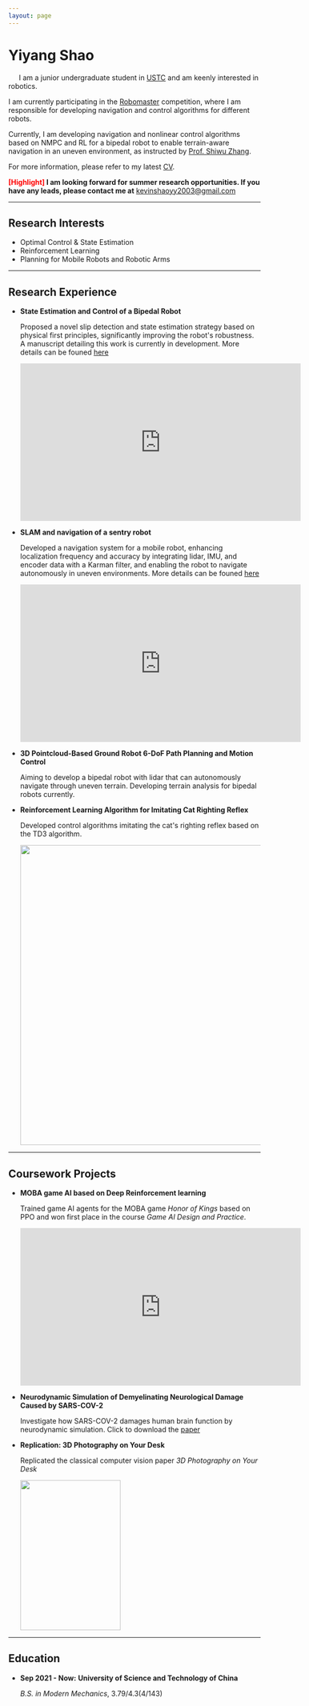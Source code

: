 ```yaml
---
layout: page
---
```


# Yiyang Shao

&ensp;&ensp;&ensp;I am a junior undergraduate student in [USTC](https://en.ustc.edu.cn/) and am keenly interested in robotics.

I am currently participating in the [Robomaster](https://www.robomaster.com/en-US) competition, where I am responsible for developing navigation and control algorithms for different robots.

Currently, I am developing navigation and nonlinear control algorithms based on NMPC and RL for a bipedal robot to enable terrain-aware navigation in an uneven environment, as instructed by [Prof. Shiwu Zhang](http://staff.ustc.edu.cn/~swzhang/).

For more information, please refer to my latest [CV](https://kevin-shao-ustc.github.io/file/ENG_CV.pdf).


**<font color='red'>[Highlight]</font> I am looking forward for summer research opportunities. If you have any leads, please contact me at** <kevinshaoyy2003@gmail.com>

---

## Research Interests

- Optimal Control & State Estimation
- Reinforcement Learning 
- Planning for Mobile Robots and Robotic Arms
  
---


## Research Experience

- **State Estimation and Control of a Bipedal Robot**
  
  Proposed a novel slip detection and state estimation strategy based on physical first principles, significantly improving the robot's robustness. A manuscript detailing this work is currently in development. More details can be founed [here](https://kevin-shao-ustc.github.io/Bipedal.pdf)
  <iframe width="560" height="315" src="https://www.youtube.com/embed/DIakTY5WKMU" title="YouTube video player" frameborder="0" allow="accelerometer; autoplay; clipboard-write; encrypted-media; gyroscope; picture-in-picture" allowfullscreen></iframe>
- **SLAM and navigation of a sentry robot**
  
   Developed a navigation system for a mobile robot, enhancing localization frequency and accuracy by integrating lidar, IMU, and encoder data with a Karman filter, and enabling the robot to navigate autonomously in uneven environments. More details can be founed [here](https://kevin-shao-ustc.github.io/Sentry.pdf)
  <iframe width="560" height="315" src="https://www.youtube.com/embed/DtH-J36skYA" title="YouTube video player" frameborder="0" allow="accelerometer; autoplay; clipboard-write; encrypted-media; gyroscope; picture-in-picture" allowfullscreen></iframe>

- **3D Pointcloud-Based Ground Robot 6-DoF Path Planning and Motion Control**  
  
  Aiming to develop a bipedal robot with lidar that can autonomously navigate through uneven terrain. Developing terrain analysis for bipedal robots currently.


- **Reinforcement Learning Algorithm for Imitating Cat Righting Reflex**
  
  Developed control algorithms imitating the cat's righting reflex based on the TD3 algorithm.

  <img src="https://kevin-shao-ustc.github.io/01.gif" width="1066" height="600">

---

## Coursework Projects

- **MOBA game AI based on Deep Reinforcement learning**
  
  Trained game AI agents for the MOBA game _Honor of Kings_ based on PPO and won first place in the course _Game AI Design and Practice_.

  <iframe width="560" height="315" src="https://www.youtube.com/embed/-0lcAoTVlJg" title="YouTube video player" frameborder="0" allow="accelerometer; autoplay; clipboard-write; encrypted-media; gyroscope; picture-in-picture" allowfullscreen></iframe>

- **Neurodynamic Simulation of Demyelinating Neurological Damage Caused by SARS-COV-2**
  
  Investigate how SARS-COV-2 damages human brain function by neurodynamic simulation.
  Click to download the [paper](https://kevin-shao-ustc.github.io/EleMag.pdf)

- **Replication: 3D Photography on Your Desk**
  
  Replicated the classical computer vision paper _3D Photography on Your Desk_

  <img src="https://kevin-shao-ustc.github.io/3Dphoto.png" width="200" height="300">

---


## Education

- **Sep 2021 - Now:** **University of Science and Technology of China**
  
    _B.S. in Modern Mechanics_, 3.79/4.3(4/143)




 

